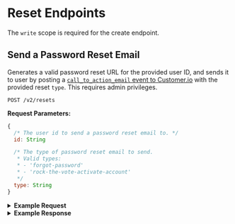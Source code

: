 # Reset Endpoints

The `write` scope is required for the create endpoint.

## Send a Password Reset Email

Generates a valid password reset URL for the provided user ID, and sends it to user by posting a [`call_to_action_email` event to Customer.io](http://docs.dosomething.org/customer-io#call-to-action-email) with the provided reset `type`. This requires admin privileges.

```
POST /v2/resets
```

**Request Parameters:**

```js
{
  /* The user id to send a password reset email to. */
  id: String

  /* The type of password reset email to send.
   * Valid types:
   * - 'forgot-password'
   * - 'rock-the-vote-activate-account' 
   */
  type: String
}
```

<details>
<summary><strong>Example Request</strong></summary>

```sh
curl -X POST \
  -H "Authorization: Bearer ${ACCESS_TOKEN}" \
  -H "Content-Type: application/json" -H "Accept: application/json" \
  -d "{\"id\" : \"5846c3949a8920472d4c8793\", \"type\" : \"forgot-password\"}"
  https://northstar.dosomething.org/v2/resets
```
</details>

<details>
<summary><strong>Example Response</strong></summary>

```js
// 200 OK

{
    "success": {
        "code": 200,
        "message": "Message sent."
    }
}
```
</details>

